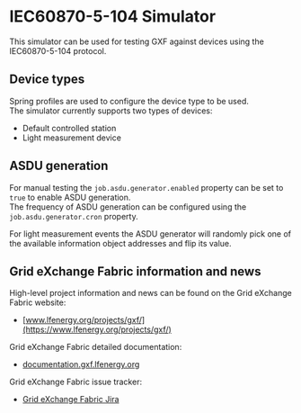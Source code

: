 # IEC60870-5-104 Simulator

This simulator can be used for testing GXF against devices using the IEC60870-5-104 protocol.

## Device types

Spring profiles are used to configure the device type to be used.  
The simulator currently supports two types of devices:
* Default controlled station
* Light measurement device

## ASDU generation

For manual testing the `job.asdu.generator.enabled` property can be set to `true` to enable ASDU generation.  
The frequency of ASDU generation can be configured using the `job.asdu.generator.cron` property.

For light measurement events the ASDU generator will randomly pick one of the available information object addresses and flip its value.


## Grid eXchange Fabric information and news

High-level project information and news can be found on the Grid eXchange Fabric website:
* [www.lfenergy.org/projects/gxf/](https://www.lfenergy.org/projects/gxf/)

Grid eXchange Fabric detailed documentation:
* [documentation.gxf.lfenergy.org](https://documentation.gxf.lfenergy.org/)

Grid eXchange Fabric issue tracker:
* [Grid eXchange Fabric Jira](https://smartsocietyservices.atlassian.net/projects/OC/issues/)
